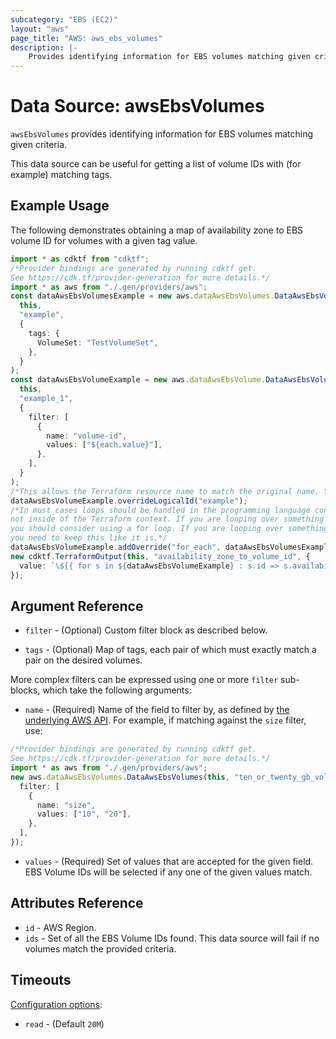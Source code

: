 ```yaml
---
subcategory: "EBS (EC2)"
layout: "aws"
page_title: "AWS: aws_ebs_volumes"
description: |-
    Provides identifying information for EBS volumes matching given criteria
---
```


# Data Source: awsEbsVolumes

`awsEbsVolumes` provides identifying information for EBS volumes matching given criteria.

This data source can be useful for getting a list of volume IDs with (for example) matching tags.

## Example Usage

The following demonstrates obtaining a map of availability zone to EBS volume ID for volumes with a given tag value.

```typescript
import * as cdktf from "cdktf";
/*Provider bindings are generated by running cdktf get.
See https://cdk.tf/provider-generation for more details.*/
import * as aws from "./.gen/providers/aws";
const dataAwsEbsVolumesExample = new aws.dataAwsEbsVolumes.DataAwsEbsVolumes(
  this,
  "example",
  {
    tags: {
      VolumeSet: "TestVolumeSet",
    },
  }
);
const dataAwsEbsVolumeExample = new aws.dataAwsEbsVolume.DataAwsEbsVolume(
  this,
  "example_1",
  {
    filter: [
      {
        name: "volume-id",
        values: ["${each.value}"],
      },
    ],
  }
);
/*This allows the Terraform resource name to match the original name. You can remove the call if you don't need them to match.*/
dataAwsEbsVolumeExample.overrideLogicalId("example");
/*In most cases loops should be handled in the programming language context and 
not inside of the Terraform context. If you are looping over something external, e.g. a variable or a file input
you should consider using a for loop. If you are looping over something only known to Terraform, e.g. a result of a data source
you need to keep this like it is.*/
dataAwsEbsVolumeExample.addOverride("for_each", dataAwsEbsVolumesExample.ids);
new cdktf.TerraformOutput(this, "availability_zone_to_volume_id", {
  value: `\${{ for s in ${dataAwsEbsVolumeExample} : s.id => s.availability_zone }}`,
});

```

## Argument Reference

*   `filter` - (Optional) Custom filter block as described below.

*   `tags` - (Optional) Map of tags, each pair of which must exactly match
    a pair on the desired volumes.

More complex filters can be expressed using one or more `filter` sub-blocks,
which take the following arguments:

* `name` - (Required) Name of the field to filter by, as defined by
  [the underlying AWS API](https://docs.aws.amazon.com/AWSEC2/latest/APIReference/API_DescribeVolumes.html).
  For example, if matching against the `size` filter, use:

```typescript
/*Provider bindings are generated by running cdktf get.
See https://cdk.tf/provider-generation for more details.*/
import * as aws from "./.gen/providers/aws";
new aws.dataAwsEbsVolumes.DataAwsEbsVolumes(this, "ten_or_twenty_gb_volumes", {
  filter: [
    {
      name: "size",
      values: ["10", "20"],
    },
  ],
});

```

* `values` - (Required) Set of values that are accepted for the given field.
  EBS Volume IDs will be selected if any one of the given values match.

## Attributes Reference

* `id` - AWS Region.
* `ids` - Set of all the EBS Volume IDs found. This data source will fail if
  no volumes match the provided criteria.

## Timeouts

[Configuration options](https://developer.hashicorp.com/terraform/language/resources/syntax#operation-timeouts):

* `read` - (Default `20M`)
